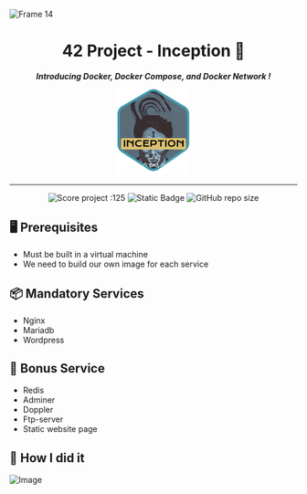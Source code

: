 ![Frame 14](https://github.com/user-attachments/assets/d8b678b4-5175-43b3-95dd-f6d8bc3e571a)
<h1 align="center">
	42 Project - Inception 🐳
</h1>

<p align="center">
	<b><i> Introducing Docker, Docker Compose, and Docker Network !</i></b>
</p>

<p align="center">
	<img src="https://github.com/monsieurCanard/42Badges/blob/main/17-inception_outstanding.png" alt="inception_logo" />
</p>

---

<p align="center">
	<img src="https://img.shields.io/badge/Score-125-blue?style=flat-square&logo=42" alt="Score project :125"/>
	<img alt="Static Badge" src="https://img.shields.io/badge/Outstanding-3-blue?style=flat-square&logo=42">
	<img alt="GitHub repo size" src="https://img.shields.io/github/repo-size/monsieurCanard/Inception?style=flat-square&logo=github">
</p>

## 🖥️ Prerequisites

- Must be built in a virtual machine
- We need to build our own image for each service

## 📦 Mandatory Services

- Nginx
- Mariadb
- Wordpress

## 🔧 Bonus Service

- Redis
- Adminer
- Doppler
- Ftp-server
- Static website page

## 🐋 How I did it
![Image](https://github.com/user-attachments/assets/248ffaeb-5708-47bf-8337-8e6a9937e2af)

